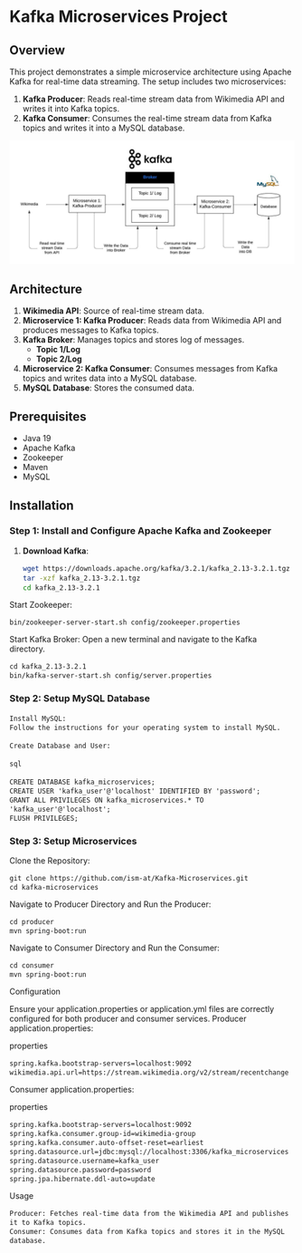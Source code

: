 # Kafka Microservices Project

## Overview
This project demonstrates a simple microservice architecture using Apache Kafka for real-time data streaming. The setup includes two microservices:
1. **Kafka Producer**: Reads real-time stream data from Wikimedia API and writes it into Kafka topics.
2. **Kafka Consumer**: Consumes the real-time stream data from Kafka topics and writes it into a MySQL database.

![Kafka-Microservices Architecture](https://github.com/ism-at/Kafka-Microservices/blob/main/Kafka-Mocroservices.jpeg)

## Architecture
1. **Wikimedia API**: Source of real-time stream data.
2. **Microservice 1: Kafka Producer**: Reads data from Wikimedia API and produces messages to Kafka topics.
3. **Kafka Broker**: Manages topics and stores log of messages.
   - **Topic 1/Log**
   - **Topic 2/Log**
4. **Microservice 2: Kafka Consumer**: Consumes messages from Kafka topics and writes data into a MySQL database.
5. **MySQL Database**: Stores the consumed data.

## Prerequisites
- Java 19
- Apache Kafka
- Zookeeper
- Maven
- MySQL

## Installation

### Step 1: Install and Configure Apache Kafka and Zookeeper

1. **Download Kafka**:
   ```sh
   wget https://downloads.apache.org/kafka/3.2.1/kafka_2.13-3.2.1.tgz
   tar -xzf kafka_2.13-3.2.1.tgz
   cd kafka_2.13-3.2.1

Start Zookeeper:

    bin/zookeeper-server-start.sh config/zookeeper.properties

Start Kafka Broker:
Open a new terminal and navigate to the Kafka directory.

    cd kafka_2.13-3.2.1
    bin/kafka-server-start.sh config/server.properties

### Step 2: Setup MySQL Database

    Install MySQL:
    Follow the instructions for your operating system to install MySQL.

    Create Database and User:

    sql

    CREATE DATABASE kafka_microservices;
    CREATE USER 'kafka_user'@'localhost' IDENTIFIED BY 'password';
    GRANT ALL PRIVILEGES ON kafka_microservices.* TO 'kafka_user'@'localhost';
    FLUSH PRIVILEGES;

### Step 3: Setup Microservices

Clone the Repository:

    git clone https://github.com/ism-at/Kafka-Microservices.git
    cd kafka-microservices

Navigate to Producer Directory and Run the Producer:

    cd producer
    mvn spring-boot:run

Navigate to Consumer Directory and Run the Consumer:

    cd consumer
    mvn spring-boot:run

Configuration

Ensure your application.properties or application.yml files are correctly configured for both producer and consumer services.
Producer application.properties:

properties

    spring.kafka.bootstrap-servers=localhost:9092
    wikimedia.api.url=https://stream.wikimedia.org/v2/stream/recentchange

Consumer application.properties:

properties

    spring.kafka.bootstrap-servers=localhost:9092
    spring.kafka.consumer.group-id=wikimedia-group
    spring.kafka.consumer.auto-offset-reset=earliest
    spring.datasource.url=jdbc:mysql://localhost:3306/kafka_microservices
    spring.datasource.username=kafka_user
    spring.datasource.password=password
    spring.jpa.hibernate.ddl-auto=update

Usage

    Producer: Fetches real-time data from the Wikimedia API and publishes it to Kafka topics.
    Consumer: Consumes data from Kafka topics and stores it in the MySQL database.
